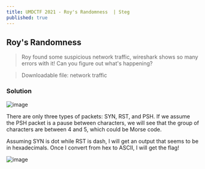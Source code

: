 ```yaml
---
title: UMDCTF 2021 - Roy's Randomness  | Steg
published: true
---
```


## [](#header-2)Roy's Randomness

> Roy found some suspicious network traffic, wireshark shows so many errors with it! Can you figure out what's happening?

> Downloadable file: network traffic

### [](#header-3)Solution

![image](https://user-images.githubusercontent.com/81070073/115175416-c61cd080-a07f-11eb-992f-71c699bb1295.png)

There are only three types of packets: SYN, RST, and PSH. If we assume the PSH packet is a pause between characters, we will see that the group of characters are between 4 and 5,
which could be Morse code.

Assuming SYN is dot while RST is dash, I will get an output that seems to be in hexadecimals. Once I convert from hex to ASCII, I will get the flag!

![image](https://user-images.githubusercontent.com/81070073/115176186-7808cc80-a081-11eb-8a73-08bff3e7cbc2.png)


